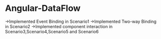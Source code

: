 # Angular-DataFlow
->Implemented Event Binding in Scenario1
->Implemented Two-way Binding in Scenario2
->Implemented component interaction in Scenario3,Scenario4,Scenario5 and Scenario6
